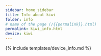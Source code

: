 ```yaml
---
sidebar: home_sidebar
title: Info about kiwi
folder: info
# name of the page (/{{permalink}}.html)
permalink: kiwi_info.html
device: kiwi
---
```

{% include templates/device_info.md %}
